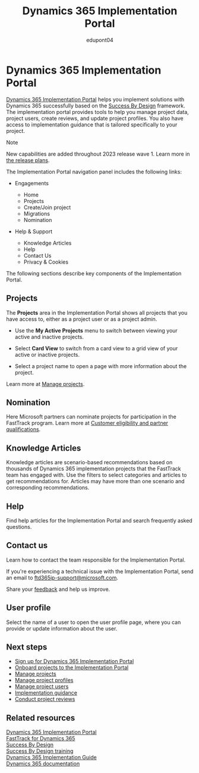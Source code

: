 ﻿---
title: Dynamics 365 Implementation Portal
description: Learn about the implementation portal and how it can help you implement solutions that include Dynamics 365.
ms.date: 03/27/2023
ms.topic: conceptual
author: edupont04
ms.author: olpetrov
ms.reviewer: edupont
ms.custom: bap-template
---

# Dynamics 365 Implementation Portal

[Dynamics 365 Implementation Portal](https://aka.ms/D365ImplementationPortal) helps you implement solutions with Dynamics 365 successfully based on the [Success By Design](../implementation-guide/success-by-design.md) framework. The implementation portal provides tools to help you manage project data, project users, create reviews, and update project profiles. You also have access to implementation guidance that is tailored specifically to your project.  

> [!NOTE]
> New capabilities are added throughout 2023 release wave 1. Learn more in [the release plans](/dynamics365/release-plan/2023wave1/fasttrack-implementation-portal).

The Implementation Portal navigation panel includes the following links:

* Engagements

  * Home
  * Projects
  * Create/Join project
  * Migrations
  * Nomination

* Help & Support

  * Knowledge Articles
  * Help
  * Contact Us
  * Privacy & Cookies

The following sections describe key components of the Implementation Portal.

## Projects

The **Projects** area in the Implementation Portal shows all projects that you have access to, either as a project user or as a project admin.

* Use the **My Active Projects** menu to switch between viewing your active and inactive projects.

* Select **Card View** to switch from a card view to a grid view of your active or inactive projects.

* Select a project name to open a page with more information about the project.

Learn more at [Manage projects](manage-projects.md).

## Nomination

Here Microsoft partners can nominate projects for participation in the FastTrack program. Learn more at [Customer eligibility and partner qualifications](/dynamics365/fasttrack/eligibility.md).

## Knowledge Articles

Knowledge articles are scenario-based recommendations based on thousands of Dynamics 365 implementation projects that the FastTrack team has engaged with. Use the filters to select categories and articles to get recommendations for. Articles may have more than one scenario and corresponding recommendations.  

## Help

Find help articles for the Implementation Portal and search frequently asked questions.

## Contact us

Learn how to contact the team responsible for the Implementation Portal.

If you're experiencing a technical issue with the Implementation Portal, send an email to [ftd365ip-support@microsoft.com](mailto:ftd365ip-support@microsoft.com?subject=Message%20from%20FastTrack%20implementation%20portal).

Share your [feedback](https://forms.office.com/Pages/ResponsePage.aspx?id=v4j5cvGGr0GRqy180BHbR_Ewbgf8ymFCg_C2Y4qT3fdUNzhPQjFXV1M3Q0xXTU05SjVZTDMxR1o1Ni4u&origin=Invitation&channel=0) and help us improve.

## User profile

Select the name of a user to open the user profile page, where you can provide or update information about the user.

## Next steps

* [Sign up for Dynamics 365 Implementation Portal](sign-up.md)
* [Onboard projects to the Implementation Portal](onboard-project.md)
* [Manage projects](manage-projects.md)
* [Manage project profiles](manage-projects.md#project-profile)
* [Manage project users](manage-projects.md#project-users)  
* [Implementation guidance](manage-projects.md#implementation-guidance)
* [Conduct project reviews](conduct-project-reviews.md)  

## Related resources

[Dynamics 365 Implementation Portal](overview.md)  
[FastTrack for Dynamics 365](/dynamics365/fasttrack/index.md)  
[Success By Design](../implementation-guide/success-by-design.md)  
[Success By Design training](/training/paths/use-success-design/)  
[Dynamics 365 Implementation Guide](https://www.d365implementationguide.com/books/asvr/#p=i)  
[Dynamics 365 documentation](/dynamics365/index.yml)  
